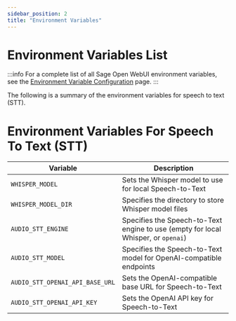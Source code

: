 ```yaml
---
sidebar_position: 2
title: "Environment Variables"
---
```



# Environment Variables List


:::info
For a complete list of all Sage Open WebUI environment variables, see the [Environment Variable Configuration](/getting-started/env-configuration) page.
:::

The following is a summary of the environment variables for speech to text (STT).

# Environment Variables For Speech To Text (STT)

| Variable | Description |
|----------|-------------|
| `WHISPER_MODEL` | Sets the Whisper model to use for local Speech-to-Text |
| `WHISPER_MODEL_DIR` | Specifies the directory to store Whisper model files |
| `AUDIO_STT_ENGINE` | Specifies the Speech-to-Text engine to use (empty for local Whisper, or `openai`) |
| `AUDIO_STT_MODEL` | Specifies the Speech-to-Text model for OpenAI-compatible endpoints |
| `AUDIO_STT_OPENAI_API_BASE_URL` | Sets the OpenAI-compatible base URL for Speech-to-Text |
| `AUDIO_STT_OPENAI_API_KEY` | Sets the OpenAI API key for Speech-to-Text |
